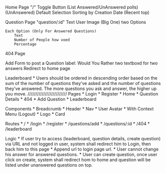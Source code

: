 
Home Page "/"
	Toggle Button (List Answered/UnAnswered polls) (UnAnswered) Default Selection
	Sorting by Creation Date (Recent top)

Question Page "question/:id"
	Text
	User Image (Big One)
	two Options

	Each Option (Only For Answered Questions)
		Text
		Number of People how voed
		Percentage

404 Page
	
Add
	Form to post a Question
		label: Would You Rather
		two textboxd for two answers
	Redirect to home page

Leaderboard
	* Users should be ordered in descending order based on the sum of the number of questions they’ve asked and the number of questions they’ve answered. The more questions you ask and answer, the higher up you move.
/////////////////////////
Pages
	* Login
	* Register
	* Home
	* Question Details
	* 404
	* Add Question
	* Leaderboard

Components
	* Breadcrumb
	* Header
		* Nav
		* User Avatar
    		* With Context Menu (Logout)
    	* Logo 
  	* Card

Routes
	* /
	* /login
	* /register
	* /questions/add
	* /questions/:id
	* /404
	* /leaderboard

Logic
	* If user try to access (leaderboard, question details, create question) via URL and not logged in user, system shall redirect him to Login, then back him to this page
    	* Append url to login page url.
	* User cannot change his answer for answered questions.
	* User can create question, once user click on create, system shall redirect hom to home and question will be listed under unanswered questions on top.
